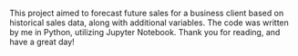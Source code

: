 
This project aimed to forecast future sales for a business client based on historical sales data, along with additional variables. The code was written by me in Python, utilizing Jupyter Notebook. Thank you for reading, and have a great day!
